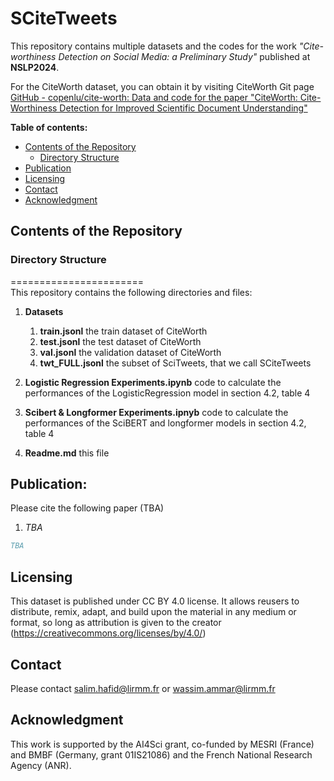# SCiteTweets

<!-- Short Introduction what this repo is about -->

This repository contains multiple datasets and the codes for the work *"Cite-worthiness Detection on Social Media: a Preliminary Study"* published at **NSLP2024**. 

For the CiteWorth dataset, you can obtain it by visiting CiteWorth Git page [GitHub - copenlu/cite-worth: Data and code for the paper &quot;CiteWorth: Cite-Worthiness Detection for Improved Scientific Document Understanding&quot;](https://github.com/copenlu/cite-worth)

<!-- *TODO*: refer to our work before being published (e.g arxiv preprint)

*TODO 2*: give examples of scientific online discourse here, e.g "The **SciTweets** dataset consists of ..." -->

__Table of contents:__

- [Contents of the Repository](#contents-of-the-repository)
  - [Directory Structure](#directory-structure)
- [Publication](#publication)
- [Licensing](#licensing)
- [Contact](#credits)
- [Acknowledgment](#acknowledgment)

## Contents of the Repository

### Directory Structure

=======================<br/>
This repository contains the following directories and files:

1. **Datasets**
   
   1. **train.jsonl** the train dataset of CiteWorth
   2. **test.jsonl** the test dataset of CiteWorth
   3. **val.jsonl** the validation dataset of CiteWorth
   4. **twt_FULL.jsonl** the subset of SciTweets, that we call SCiteTweets

2. **Logistic Regression Experiments.ipynb** code to calculate the performances of the LogisticRegression model in section 4.2, table 4

3. **Scibert & Longformer Experiments.ipnyb** code to calculate the performances of the SciBERT and longformer models in section 4.2, table 4

4. **Readme.md** this file

## Publication:

<!-- TODO: Update with correct information once we uploaded the paper somewhere -->

Please cite the following paper (TBA)

1. *TBA*

```bib
TBA
```

## Licensing

This dataset is published under CC BY 4.0 license. It allows reusers to distribute, remix, adapt, and build upon the material in any medium or format, so long as attribution is given to the creator (https://creativecommons.org/licenses/by/4.0/)

## Contact

Please contact salim.hafid@lirmm.fr or wassim.ammar@lirmm.fr

## Acknowledgment

<!-- TODO: Update with french grant number -->

This work is supported by the AI4Sci grant, co-funded by MESRI (France) and BMBF (Germany, grant 01IS21086) and the French National Research Agency (ANR).
